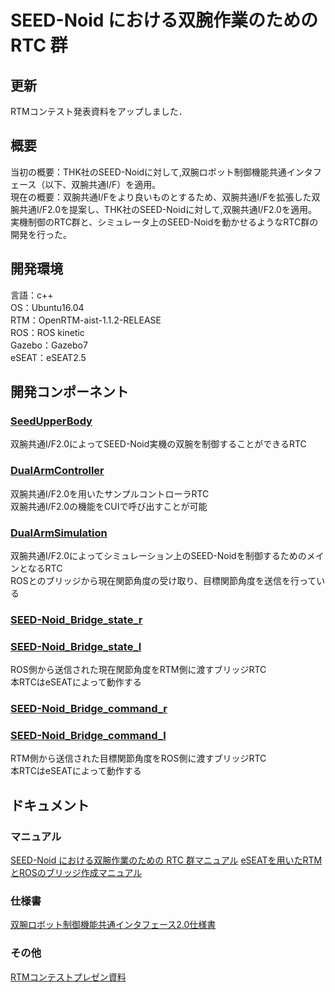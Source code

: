 # SEED-Noid における双腕作業のための RTC 群

## 更新
RTMコンテスト発表資料をアップしました．

## 概要
当初の概要：THK社のSEED-Noidに対して,双腕ロボット制御機能共通インタフェース（以下、双腕共通I/F）を適用。  
現在の概要：双腕共通I/Fをより良いものとするため、双腕共通I/Fを拡張した双腕共通I/F2.0を提案し、THK社のSEED-Noidに対して,双腕共通I/F2.0を適用。  
実機制御のRTC群と、シミュレータ上のSEED-Noidを動かせるようなRTC群の開発を行った。

## 開発環境
言語：c++  
OS：Ubuntu16.04  
RTM：OpenRTM-aist-1.1.2-RELEASE  
ROS：ROS kinetic  
Gazebo：Gazebo7  
eSEAT：eSEAT2.5  

## 開発コンポーネント  
### [SeedUpperBody](https://github.com/Mayuka-Shii/SEED-Noid_Dual-Arm_pkg/tree/master/RTC/SeedUpperBody2.0)
双腕共通I/F2.0によってSEED-Noid実機の双腕を制御することができるRTC  

### [DualArmController](https://github.com/Mayuka-Shii/SEED-Noid_Dual-Arm_pkg/tree/master/RTC/DualArmController)
双腕共通I/F2.0を用いたサンプルコントローラRTC  
双腕共通I/F2.0の機能をCUIで呼び出すことが可能  

### [DualArmSimulation](https://github.com/Mayuka-Shii/SEED-Noid_Dual-Arm_pkg/tree/master/RTC/DualArmSimulation2.0)
双腕共通I/F2.0によってシミュレーション上のSEED-Noidを制御するためのメインとなるRTC  
ROSとのブリッジから現在関節角度の受け取り、目標関節角度を送信を行っている  

### [SEED-Noid_Bridge_state_r](https://github.com/Mayuka-Shii/SEED-Noid_Dual-Arm_pkg/blob/master/SEATML/SEED-Noid_Bridge_state_r.seatml)
### [SEED-Noid_Bridge_state_l](https://github.com/Mayuka-Shii/SEED-Noid_Dual-Arm_pkg/blob/master/SEATML/SEED-Noid_Bridge_state_l.seatml)
ROS側から送信された現在関節角度をRTM側に渡すブリッジRTC  
本RTCはeSEATによって動作する  

### [SEED-Noid_Bridge_command_r](https://github.com/Mayuka-Shii/SEED-Noid_Dual-Arm_pkg/blob/master/SEATML/SEED-Noid_Bridge_command_r.seatml)
### [SEED-Noid_Bridge_command_l](https://github.com/Mayuka-Shii/SEED-Noid_Dual-Arm_pkg/blob/master/SEATML/SEED-Noid_Bridge_command_l.seatml)
RTM側から送信された目標関節角度をROS側に渡すブリッジRTC  
本RTCはeSEATによって動作する  

## ドキュメント
### マニュアル
[SEED-Noid における双腕作業のための RTC 群マニュアル](https://github.com/Mayuka-Shii/SEED-Noid_Dual-Arm_pkg/blob/master/SEED-Noid_Dual-Arm_pkg_Manual.pdf)
[eSEATを用いたRTMとROSのブリッジ作成マニュアル](https://github.com/Mayuka-Shii/SEED-Noid_Dual-Arm_pkg/blob/master/RTM-ROS_Bridge_Manual.pdf)

### 仕様書
[双腕ロボット制御機能共通インタフェース2.0仕様書](https://github.com/Mayuka-Shii/SEED-Noid_Dual-Arm_pkg/blob/master/interface_doublearm_2.0.pdf)

### その他
[RTMコンテストプレゼン資料](https://github.com/Mayuka-Shii/SEED-Noid_Dual-Arm_pkg/blob/master/RT%20Components%20for%20Dual-arm%20manipulation%20with%20SEED-Noid%20presentation.pdf)

